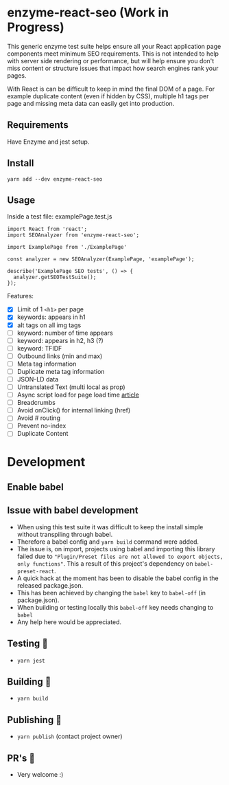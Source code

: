 # enzyme-react-seo (Work in Progress)
This generic enzyme test suite helps ensure all your React application page components meet minimum SEO requirements. This is not intended to help with server side rendering or performance, but will help ensure you don't miss content or structure issues that impact how search engines rank your pages.

With React is can be difficult to keep in mind the final DOM of a page. For example duplicate content (even if hidden by CSS), multiple h1 tags per page and missing meta data can easily get into production.

## Requirements
Have Enzyme and jest setup.

## Install
`yarn add --dev enzyme-react-seo`

## Usage
Inside a test file: examplePage.test.js
```
import React from 'react';
import SEOAnalyzer from 'enzyme-react-seo';

import ExamplePage from './ExamplePage'

const analyzer = new SEOAnalyzer(ExamplePage, 'examplePage');

describe('ExamplePage SEO tests', () => {
  analyzer.getSEOTestSuite();
});
```

Features:
- [x] Limit of 1 `<h1>` per page
- [x] keywords: appears in h1
- [x] alt tags on all img tags
- [ ] keyword: number of time appears
- [ ] keyword: appears in h2, h3 (?)
- [ ] keyword: TFIDF
- [ ] Outbound links (min and max)
- [ ] Meta tag information
- [ ] Duplicate meta tag information
- [ ] JSON-LD data
- [ ] Untranslated Text (multi local as prop)
- [ ] Async script load for page load time [article](https://blog.theodo.fr/2017/07/load-scripts-react-bundle-asynchronously-win-seo/)
- [ ] Breadcrumbs
- [ ] Avoid onClick() for internal linking (href)
- [ ] Avoid # routing
- [ ] Prevent no-index
- [ ] Duplicate Content

# Development
## Enable babel

## Issue with babel development
- When using this test suite it was difficult to keep the install simple without transpiling through babel.
- Therefore a babel config and `yarn build` command were added.
- The issue is, on import, projects using babel and importing this library failed due to `"Plugin/Preset files are not allowed to export objects, only functions"`. This a result of this project's dependency on `babel-preset-react`.
- A quick hack at the moment has been to disable the babel config in the released package.json.
 - This has been achieved by changing the `babel` key to `babel-off` (in package.json).
- When building or testing locally this `babel-off` key needs changing to `babel`
- Any help here would be appreciated.


## Testing 🔎
 - `yarn jest`
## Building 🔨
 - `yarn build`
## Publishing 🚀
 - `yarn publish` (contact project owner)
## PR's 🙂
 - Very welcome :)

